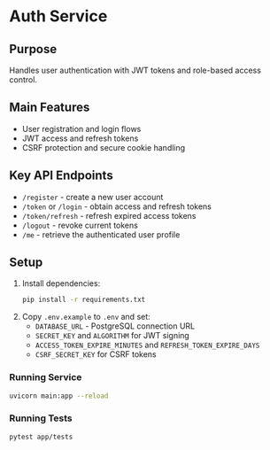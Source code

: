 # Auth Service

## Purpose
Handles user authentication with JWT tokens and role-based access control.

## Main Features
- User registration and login flows
- JWT access and refresh tokens
- CSRF protection and secure cookie handling

## Key API Endpoints
- `/register` - create a new user account
- `/token` or `/login` - obtain access and refresh tokens
- `/token/refresh` - refresh expired access tokens
- `/logout` - revoke current tokens
- `/me` - retrieve the authenticated user profile

## Setup
1. Install dependencies:
   ```bash
   pip install -r requirements.txt
   ```
2. Copy `.env.example` to `.env` and set:
   - `DATABASE_URL` - PostgreSQL connection URL
   - `SECRET_KEY` and `ALGORITHM` for JWT signing
   - `ACCESS_TOKEN_EXPIRE_MINUTES` and `REFRESH_TOKEN_EXPIRE_DAYS`
   - `CSRF_SECRET_KEY` for CSRF tokens

### Running Service
```bash
uvicorn main:app --reload
```

### Running Tests
```bash
pytest app/tests
```
